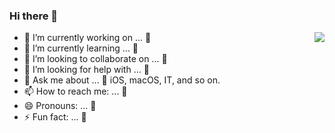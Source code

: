 ### Hi there 👋

<img align="right" src="https://github-readme-stats.vercel.app/api?username=iHTCboy&show_icons=true&icon_color=CE1D2D&text_color=718096&bg_color=ffffff&hide_title=true" />

<!--
**iHTCboy/iHTCboy** is a ✨ _special_ ✨ repository because its `README.md` (this file) appears on your GitHub profile.

Here are some ideas to get you started:
-->
- 🔭 I’m currently working on ... 🤫
- 🌱 I’m currently learning ... 🥳
- 👯 I’m looking to collaborate on ... 🤗
- 🤔 I’m looking for help with ... 🤩
- 💬 Ask me about ... 🤖 iOS, macOS, IT, and so on. 
- 📫 How to reach me: ... 🥵
- 😄 Pronouns: ... 👻
- ⚡ Fun fact: ... 🎃

